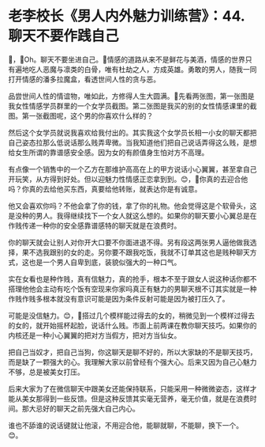 # 老李校长《男人内外魅力训练营》：44.聊天不要作践自己

🎼，🎼Oh。聊天不要坐进自己。🎼情感的道路从来不是鲜花与美酒，情感的世界只有遍地吃人恶魔与凛类的白骨，唯有杜劫之人，方成英雄。勇敢的男人，随我一同打开情感的潘多拉魔盒，看透世间人性的贪与恶。

品尝世间人性的情谊物，唯如此，方修得人生大圆满。🎼先看两张图，第一张图是我女性情感学员群里的一个女学员截图。第二张图是我买的别的女性情感课里的截图。第一张截图呢，这个男的你喜欢什么样的？

然后这个女学员就说我喜欢给我付出的。其实我这个女学员长相一小女的聊天都把自己姿态拉那么低说话那么贱弄卑微。当我知道他们把自己说话弄得这么贱，是想给女生所谓的靠谱感安全感。因为女的有颜值身生怕对方不高理。

有点像一个销售中的一个乙方在那维护高高在上的甲方说话小心翼翼，甚至拿自己开玩笑，从方得到好处。但以迎魅力性情感正恋拿到到。😊，🎼你真的去迎合他吗？你真的去给他买东西，真要给他转账，就表达你是有诚意。

他又会喜欢你吗？不他会拿了你的钱，拿了你的礼物。他会觉得这是个软骨头，这是没种的男人。我得继续找下一个女人就这么想的。如果你的聊天要小心翼总是在作贱传递一种你的安全感靠谱感特的聊天就是在浪费时。

你的聊天就会让别人对你开大口要不你面进退不得。另有段这两张男人逼他做我选择，果不选我跟别的女的走。另你要不跟我吃饭，我就不订单其这也是贱种聊天方式，这也是一个男人自卑到底，装貌似强大的一种口气。

实在女看也是种作贱，真有信魅力，真的抢手，根本不至于跟女人说这种话你都不搭理他他会主动有吃个饭有空现来你家吗真正有魅力的男聊天根不订其实就是一种作贱作贱多根本就没有意识可能是因为条件反射可能是因为被打压久了。

可能是没信魅力。😊，🎼搭过几个模样能过得去的女的，稍微见到一个模样过得去的女的，就开始摇杯起脸，说话什么贱。市面上前两课在教你聊天技巧。如果你的内核还是一种小心翼翼的把对方当假方，把对方当仙女。

把自己当奴才，把自己当狗，你这聊天是聊不好的，所以大家缺的不是聊天技巧，而是缺了一颗强大的心。我理解大家以前曾经有个强大心。后来又因为自己心魅力不够，总是被美女打压。

后来大家为了在微信聊天中跟美女还能保持联系，只能采用一种微微姿态，这样才能从美女那得到一些反馈。但是这种反馈其实毫无营养，毫无价值，就是在浪费时间。那大忌好的聊天之前先强大自己内心。

谁也不舔谁的说话键就让他滚，不用迎合他，能聊就聊，不能聊，换下一个。😊。